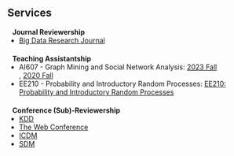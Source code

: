 ## Services

<h4 style="margin:0 10px 0;">Journal Reviewership</h4>

<ul style="margin:0 0 20px;">
  <li><a href="https://www.sciencedirect.com/journal/big-data-research"><autocolor>Big Data Research Journal</autocolor></a></li>
</ul>

<h4 style="margin:0 10px 0;">Teaching Assistantship</h4>

<ul style="margin:0 0 20px;">
  <li><autocolor>AI607 - Graph Mining and Social Network Analysis</autocolor>: <a href="https://sites.google.com/view/ai607/home"><autocolor>2023 Fall</autocolor></a></li>, <a href="https://sites.google.com/view/ai607-2019fall/home"><autocolor>2020 Fall</autocolor></a>
  <li><autocolor>EE210 - Probability and Introductory Random Processes</autocolor>: <a href="https://sites.google.com/view/ee210/home"><autocolor>EE210: Probability and Introductory Random Processes</autocolor></a></li>
</ul>

<h4 style="margin:0 10px 0;">Conference (Sub)-Reviewership</h4>

<ul style="margin:0 0 5px;">
  <li><a href="https://dl.acm.org/conference/kdd/"><autocolor>KDD</autocolor></a></li>
  <li><a href="https://dl.acm.org/conference/www/"><autocolor>The Web Conference</autocolor></a></li>
  <li><a href="https://ieeexplore.ieee.org/xpl/conhome/1000179/all-proceedings/"><autocolor>ICDM</autocolor></a></li>
  <li><a href="https://www.siam.org/conferences/about-siam-conferences/"><autocolor>SDM</autocolor></a></li>
</ul>
